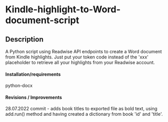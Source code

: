 # Kindle-highlight-to-Word-document-script

## Description

A Python script using Readwise API endpoints to create a Word document from Kindle highlights.
Just put your token code instead of the 'xxx' placeholder to retrieve all your highlights from your Readwise account.

#### Installation/requirements

python-docx

#### Revisions / Improvements

28.07.2022 commit - adds book titles to exported file as bold text, using add.run() method and having created a dictionary from book 'id' and 'title'.

